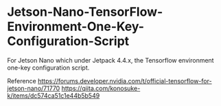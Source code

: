 # Jetson-Nano-TensorFlow-Environment-One-Key-Configuration-Script
For Jetson Nano which under Jetpack 4.4.x, the Tensorflow environment one-key configuration script.

Reference
https://forums.developer.nvidia.com/t/official-tensorflow-for-jetson-nano/71770
https://qiita.com/konosuke-k/items/dc574ca51c1e44b5b549
